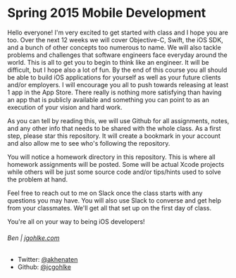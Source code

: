 # Spring 2015 Mobile Development

Hello everyone! I'm very excited to get started with class and I hope you are too. Over the next 12 weeks we will cover Objective-C, Swift, the iOS SDK, and a bunch of other concepts too numerous to name. We will also tackle problems and challenges that software engineers face everyday around the world. This is all to get you to begin to think like an engineer. It will be difficult, but I hope also a lot of fun. By the end of this course you all should be able to build iOS applications for yourself as well as your future clients and/or employers. I will encourage you all to push towards releasing at least 1 app in the App Store. There really is nothing more satisfying than having an app that is publicly available and something you can point to as an execution of your vision and hard work.

As you can tell by reading this, we will use Github for all assignments, notes, and any other info that needs to be shared with the whole class. As a first step, please star this repository. It will create a bookmark in your account and also allow me to see who's following the repository.

You will notice a homework directory in this repository. This is where all homework assignments will be posted. Some will be actual Xcode projects while others will be just some source code and/or tips/hints used to solve the problem at hand.

Feel free to reach out to me on Slack once the class starts with any questions you may have. You will also use Slack to converse and get help from your classmates. We'll get all that set up on the first day of class.

You're all on your way to being iOS developers!

###### Ben | [jgohlke.com](http://www.jgohlke.com)

* Twitter: [@akhenaten](http://www.twitter.com/akhenaten)
* Github: [@jcgohlke](http://www.github.com/jcgohlke)
